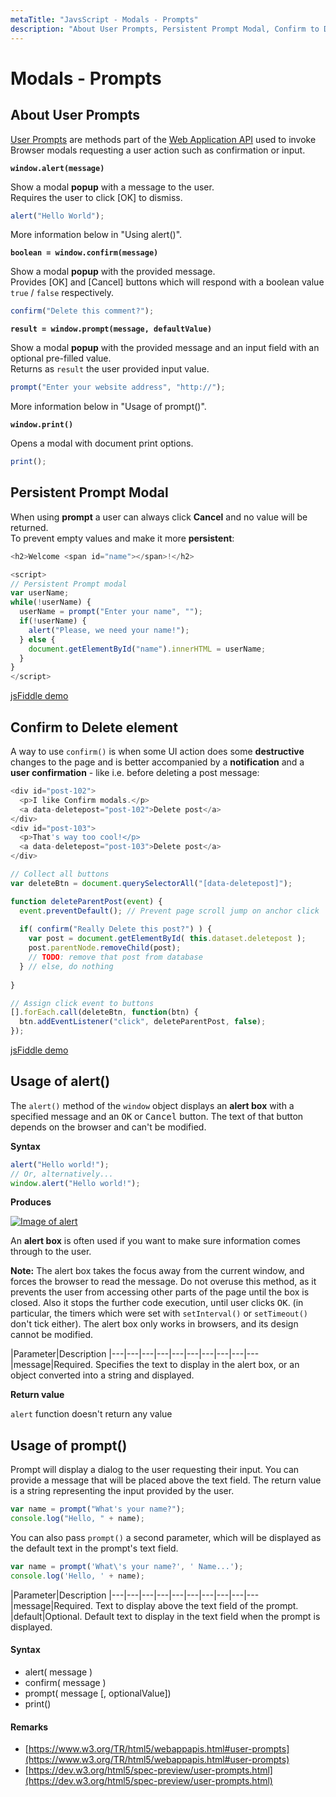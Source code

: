 ```yaml
---
metaTitle: "JavsScript - Modals - Prompts"
description: "About User Prompts, Persistent Prompt Modal, Confirm to Delete element, Usage of alert(), Usage of prompt()"
---
```


# Modals - Prompts




## About User Prompts


[User Prompts](https://www.w3.org/TR/html5/webappapis.html#user-prompts) are methods part of the [Web Application API](https://www.w3.org/TR/html5/webappapis.html#webappapis) used to invoke Browser modals requesting a user action such as confirmation or input.

**`window.alert(message)`**

Show a modal **popup** with a message to the user.<br />
Requires the user to click [OK] to dismiss.

```js
alert("Hello World"); 

```

More information below in "Using alert()".

**`boolean = window.confirm(message)`**

Show a modal **popup** with the provided message.<br />
Provides [OK] and [Cancel] buttons which will respond with a boolean value `true` / `false` respectively.

```js
confirm("Delete this comment?");

```

**`result = window.prompt(message, defaultValue)`**

Show a modal **popup** with the provided message and an input field with an optional pre-filled value.<br />
Returns as `result` the user provided input value.

```js
prompt("Enter your website address", "http://");

```

More information below in "Usage of prompt()".

**`window.print()`**

Opens a modal with document print options.

```js
print();

```



## Persistent Prompt Modal


When using **prompt** a user can always click ****Cancel**** and no value will be returned.<br />
To prevent empty values and make it more **persistent**:

```js
<h2>Welcome <span id="name"></span>!</h2>

```

```js
<script>
// Persistent Prompt modal
var userName;
while(!userName) {
  userName = prompt("Enter your name", "");
  if(!userName) {
    alert("Please, we need your name!");
  } else {
    document.getElementById("name").innerHTML = userName;
  }
}
</script>

```

[jsFiddle demo](https://jsfiddle.net/RokoCB/2r3ekqzk/1/)



## Confirm to Delete element


A way to use `confirm()` is when some UI action does some **destructive** changes to the page and is better accompanied by a **notification** and a **user confirmation** - like i.e. before deleting a post message:

```js
<div id="post-102">
  <p>I like Confirm modals.</p>
  <a data-deletepost="post-102">Delete post</a>
</div>
<div id="post-103">
  <p>That's way too cool!</p>
  <a data-deletepost="post-103">Delete post</a>
</div>

```

```js
// Collect all buttons
var deleteBtn = document.querySelectorAll("[data-deletepost]");

function deleteParentPost(event) {
  event.preventDefault(); // Prevent page scroll jump on anchor click
  
  if( confirm("Really Delete this post?") ) {
    var post = document.getElementById( this.dataset.deletepost );
    post.parentNode.removeChild(post);
    // TODO: remove that post from database
  } // else, do nothing
  
}

// Assign click event to buttons
[].forEach.call(deleteBtn, function(btn) {
  btn.addEventListener("click", deleteParentPost, false);
});

```

[jsFiddle demo](https://jsfiddle.net/RokoCB/6d652ycL/)



## Usage of alert()


The `alert()` method of the `window` object displays an **alert box** with a specified message and an <kbd>OK</kbd> or <kbd>Cancel</kbd> button. The text of that button depends on the browser and can't be modified.

**Syntax**

```js
alert("Hello world!");
// Or, alternatively...
window.alert("Hello world!");

```

**Produces**

[<img src="http://i.stack.imgur.com/Ttg3s.png" alt="Image of alert" />](http://i.stack.imgur.com/Ttg3s.png)

An **alert box** is often used if you want to make sure information comes through to the user.

**Note:** The alert box takes the focus away from the current window, and forces the browser to read the message. Do not overuse this method, as it prevents the user from accessing other parts of the page until the box is closed. Also it stops the further code execution, until user clicks <kbd>OK</kbd>. (in particular, the timers which were set with `setInterval()` or `setTimeout()` don't tick either). The alert box only works in browsers, and its design cannot be modified.

|Parameter|Description
|---|---|---|---|---|---|---|---|---|---
|message|Required. Specifies the text to display in the alert box, or an object converted into a string and displayed.

**Return value**

`alert` function doesn't return any value



## Usage of prompt()


Prompt will display a dialog to the user requesting their input. You can provide a message that will be placed above the text field. The return value is a string representing the input provided by the user.

```js
var name = prompt("What's your name?");
console.log("Hello, " + name);

```

You can also pass `prompt()` a second parameter, which will be displayed as the default text in the prompt's text field.

```js
var name = prompt('What\'s your name?', ' Name...');
console.log('Hello, ' + name);

```

|Parameter|Description
|---|---|---|---|---|---|---|---|---|---
|message|Required. Text to display above the text field of the prompt.
|default|Optional. Default text to display in the text field when the prompt is displayed.



#### Syntax


- alert( message )
- confirm( message )
- prompt( message [, optionalValue])
- print()



#### Remarks


- [https://www.w3.org/TR/html5/webappapis.html#user-prompts](https://www.w3.org/TR/html5/webappapis.html#user-prompts)
- [https://dev.w3.org/html5/spec-preview/user-prompts.html](https://dev.w3.org/html5/spec-preview/user-prompts.html)

